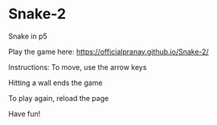 # Snake-2
Snake in p5

Play the game here: https://officialpranav.github.io/Snake-2/

Instructions:
To move, use the arrow keys

Hitting a wall ends the game

To play again, reload the page


Have fun!
